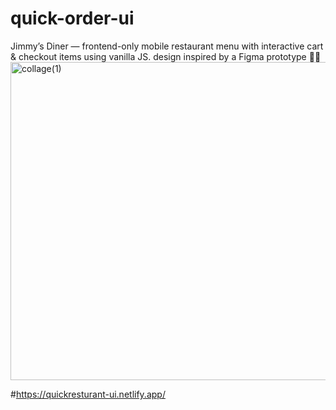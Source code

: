 # quick-order-ui
Jimmy’s Diner — frontend-only mobile restaurant menu with interactive cart & checkout items using vanilla JS.
design inspired by a Figma prototype 🍔🛒<img width="1129" height="509" alt="collage(1)" src="https://github.com/user-attachments/assets/b6281bf5-03c1-4455-9943-2fdae6d77ea1" />

#https://quickresturant-ui.netlify.app/
